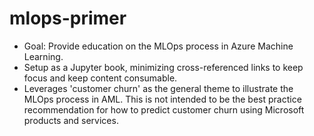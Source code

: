 # mlops-primer
- Goal: Provide education on the MLOps process in Azure Machine Learning.
- Setup as a Jupyter book, minimizing cross-referenced links to keep focus and keep content consumable.
- Leverages 'customer churn' as the general theme to illustrate the MLOps process in AML. This is not intended
  to be the best practice recommendation for how to predict customer churn using Microsoft products and
  services.

